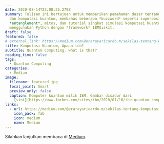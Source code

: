 ```yaml
---
date: 2020-08-14T22:08:25.279Z
summary: Tulisan ini bertujuan untuk memberikan pemahaman dasar tentang komputer
  dan komputasi kuantum, membahas beberapa *buzzword* seperti superposisi dan
  *entanglement*, mitos, dan tutorial singkat simulasi komputasi kuantum
  menggunakan Python dengan *framework* IBMQiskit.
draft: false
featured: false
# external_link: https://medium.com/@erarayaricardo.m/sekilas-tentang-komputasi-kuantum-16a33cd4f86b
title: Komputasi Kuantum, Apaan tuh?
subtitle: Quantum Computing, what is that?
reading_time: false
tags:
  - Quantum Computing
categories:
  - Medium
image:
  filename: featured.jpg
  focal_point: Smart
  preview_only: false
  caption: Komputer kuantum milik IBM. Gambar disadur dari
    [sini](https://www.forbes.com/sites/ibm/2020/01/16/the-quantum-computing-era-is-here-why-it-mattersand-how-it-may-change-our-world/?sh=37d40ac85c2b).
links:
  - url: https://medium.com/@erarayaricardo.m/sekilas-tentang-komputasi-kuantum-16a33cd4f86b
    icon_pack: fab
    icon: medium
    name: Medium
---
```


Silahkan lanjutkan membaca di [Medium](https://medium.com/@erarayaricardo.m/sekilas-tentang-komputasi-kuantum-16a33cd4f86b).
